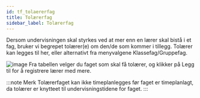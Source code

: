 ```yaml
---
id: tf_tolaererfag
title: Tolærerfag
sidebar_label: Tolærerfag
---
```


Dersom undervisningen skal styrkes ved at mer enn en lærer skal bistå i et fag, bruker vi begrepet tolærer(e) om den/de som kommer i tillegg. Tolærer kan legges til her, eller alternativt fra menyvalgene Klassefag/Gruppefag.

![image](https://user-images.githubusercontent.com/80097133/117813511-733fce80-b263-11eb-86a8-6af3e14aaee2.png)
Fra tabellen velger du faget som skal få tolærer, og klikker på Legg til for å registrere lærer med mere.


:::note Merk
Tolærerfaget kan ikke timeplanlegges før faget er timeplanlagt, da tolærer er knytteet til undervisningstidene for faget.
:::
